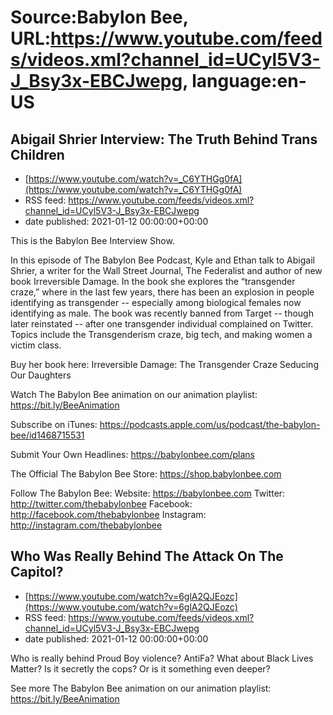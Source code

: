 # Source:Babylon Bee, URL:https://www.youtube.com/feeds/videos.xml?channel_id=UCyl5V3-J_Bsy3x-EBCJwepg, language:en-US

## Abigail Shrier Interview: The Truth Behind Trans Children
 - [https://www.youtube.com/watch?v=_C6YTHGg0fA](https://www.youtube.com/watch?v=_C6YTHGg0fA)
 - RSS feed: https://www.youtube.com/feeds/videos.xml?channel_id=UCyl5V3-J_Bsy3x-EBCJwepg
 - date published: 2021-01-12 00:00:00+00:00

This is the Babylon Bee Interview Show.

In this episode of The Babylon Bee Podcast, Kyle and Ethan talk to Abigail Shrier, a writer for the Wall Street Journal, The Federalist and author of new book Irreversible Damage. In the book she explores the “transgender craze,” where in the last few years, there has been an explosion in people identifying as transgender -- especially among biological females now identifying as male. The book was recently banned from Target -- though later reinstated -- after one transgender individual complained on Twitter. Topics include the Transgenderism craze, big tech, and making women a victim class.
 
Buy her book here: Irreversible Damage: The Transgender Craze Seducing Our Daughters

Watch The Babylon Bee animation on our animation playlist: https://bit.ly/BeeAnimation  

Subscribe on iTunes: https://podcasts.apple.com/us/podcast/the-babylon-bee/id1468715531

Submit Your Own Headlines: https://babylonbee.com/plans

The Official The Babylon Bee Store: https://shop.babylonbee.com

Follow The Babylon Bee:
Website: https://babylonbee.com
Twitter: http://twitter.com/thebabylonbee
Facebook: http://facebook.com/thebabylonbee
Instagram: http://instagram.com/thebabylonbee

## Who Was Really Behind The Attack On The Capitol?
 - [https://www.youtube.com/watch?v=6glA2QJEozc](https://www.youtube.com/watch?v=6glA2QJEozc)
 - RSS feed: https://www.youtube.com/feeds/videos.xml?channel_id=UCyl5V3-J_Bsy3x-EBCJwepg
 - date published: 2021-01-12 00:00:00+00:00

Who is really behind Proud Boy violence? AntiFa? What about Black Lives Matter? Is it secretly the cops? Or is it something even deeper?

See more The Babylon Bee animation on our animation playlist: https://bit.ly/BeeAnimation

